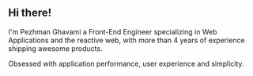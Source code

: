 ## Hi there!

I'm Pezhman Ghavami a Front-End Engineer specializing in Web Applications and the reactive web, with more than 4 years of experience shipping awesome products.

Obsessed with application performance, user experience and simplicity.
